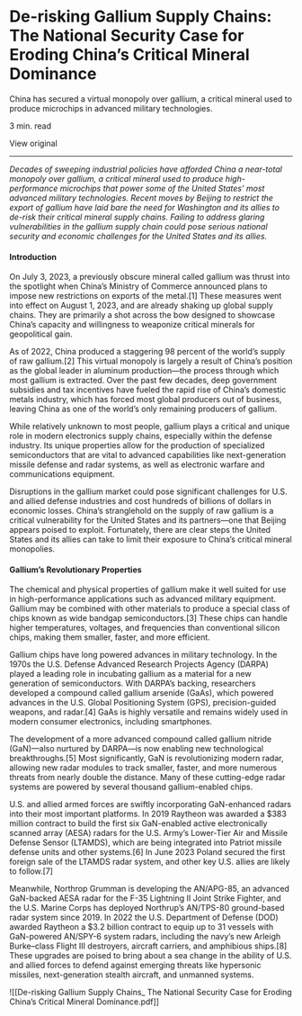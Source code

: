 # De-risking Gallium Supply Chains: The National Security Case for Eroding China’s Critical Mineral Dominance

China has secured a virtual monopoly over gallium, a critical mineral used to produce microchips in advanced military technologies.

3 min. read

View original

---

_Decades of sweeping industrial policies have afforded China a near-total monopoly over gallium, a critical mineral used to produce high-performance microchips that power some of the United States’ most advanced military technologies. Recent moves by Beijing to restrict the export of gallium have laid bare the need for Washington and its allies to de-risk their critical mineral supply chains. Failing to address glaring vulnerabilities in the gallium supply chain could pose serious national security and economic challenges for the United States and its allies._

#### **Introduction**

On July 3, 2023, a previously obscure mineral called gallium was thrust into the spotlight when China’s Ministry of Commerce announced plans to impose new restrictions on exports of the metal.[1] These measures went into effect on August 1, 2023, and are already shaking up global supply chains. They are primarily a shot across the bow designed to showcase China’s capacity and willingness to weaponize critical minerals for geopolitical gain.

As of 2022, China produced a staggering 98 percent of the world’s supply of raw gallium.[2] This virtual monopoly is largely a result of China’s position as the global leader in aluminum production—the process through which most gallium is extracted. Over the past few decades, deep government subsidies and tax incentives have fueled the rapid rise of China’s domestic metals industry, which has forced most global producers out of business, leaving China as one of the world’s only remaining producers of gallium.

While relatively unknown to most people, gallium plays a critical and unique role in modern electronics supply chains, especially within the defense industry. Its unique properties allow for the production of specialized semiconductors that are vital to advanced capabilities like next-generation missile defense and radar systems, as well as electronic warfare and communications equipment.

Disruptions in the gallium market could pose significant challenges for U.S. and allied defense industries and cost hundreds of billions of dollars in economic losses. China’s stranglehold on the supply of raw gallium is a critical vulnerability for the United States and its partners—one that Beijing appears poised to exploit. Fortunately, there are clear steps the United States and its allies can take to limit their exposure to China’s critical mineral monopolies.

#### **Gallium’s Revolutionary Properties**

The chemical and physical properties of gallium make it well suited for use in high-performance applications such as advanced military equipment. Gallium may be combined with other materials to produce a special class of chips known as wide bandgap semiconductors.[3] These chips can handle higher temperatures, voltages, and frequencies than conventional silicon chips, making them smaller, faster, and more efficient.

Gallium chips have long powered advances in military technology. In the 1970s the U.S. Defense Advanced Research Projects Agency (DARPA) played a leading role in incubating gallium as a material for a new generation of semiconductors. With DARPA’s backing, researchers developed a compound called gallium arsenide (GaAs), which powered advances in the U.S. Global Positioning System (GPS), precision-guided weapons, and radar.[4] GaAs is highly versatile and remains widely used in modern consumer electronics, including smartphones.

The development of a more advanced compound called gallium nitride (GaN)—also nurtured by DARPA—is now enabling new technological breakthroughs.[5] Most significantly, GaN is revolutionizing modern radar, allowing new radar modules to track smaller, faster, and more numerous threats from nearly double the distance. Many of these cutting-edge radar systems are powered by several thousand gallium-enabled chips.

U.S. and allied armed forces are swiftly incorporating GaN-enhanced radars into their most important platforms. In 2019 Raytheon was awarded a $383 million contract to build the first six GaN-enabled active electronically scanned array (AESA) radars for the U.S. Army’s Lower-Tier Air and Missile Defense Sensor (LTAMDS), which are being integrated into Patriot missile defense units and other systems.[6] In June 2023 Poland secured the first foreign sale of the LTAMDS radar system, and other key U.S. allies are likely to follow.[7]

Meanwhile, Northrop Grumman is developing the AN/APG-85, an advanced GaN-backed AESA radar for the F-35 Lightning II Joint Strike Fighter, and the U.S. Marine Corps has deployed Northrup’s AN/TPS-80 ground-based radar system since 2019. In 2022 the U.S. Department of Defense (DOD) awarded Raytheon a $3.2 billion contract to equip up to 31 vessels with GaN-powered AN/SPY-6 system radars, including the navy’s new Arleigh Burke–class Flight III destroyers, aircraft carriers, and amphibious ships.[8] These upgrades are poised to bring about a sea change in the ability of U.S. and allied forces to defend against emerging threats like hypersonic missiles, next-generation stealth aircraft, and unmanned systems.

![[De-risking Gallium Supply Chains_ The National Security Case for Eroding China’s Critical Mineral Dominance.pdf]]